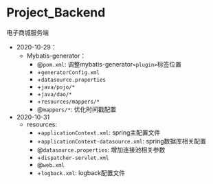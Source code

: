 # Project_Backend

电子商城服务端

* 2020-10-29：  
    * Mybatis-generator：
        * @`pom.xml`: 调整mybatis-generator`<plugin>`标签位置
        * +`generatorConfig.xml`
        * +`datasource.properties`
        * +`java/pojo/*`
        * +`java/dao/*`
        * +`resources/mappers/*`
        * @`mappers/*`: 优化时间戳配置
* 2020-10-31
    * resources:
        * +`applicationContext.xml`: spring主配置文件
        * +`applicationContext-datasource.xml`: spring数据库相关配置
        * @`datasource.properties`: 增加连接池相关参数
        * +`dispatcher-servlet.xml`
        * @`web.xml`
        * +`logback.xml`: logback配置文件
        